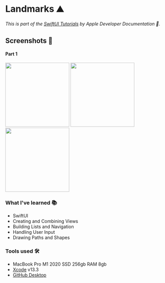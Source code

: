 # Landmarks ⛰
###### This is part of the [SwiftUI Tutorials](https://developer.apple.com/tutorials/swiftui) by Apple Developer Documentation .

## Screenshots 📲

#### Part 1
<img src="https://user-images.githubusercontent.com/74383412/166299966-657d399e-a9e2-48ed-8de9-3b3b03fc2bb6.png" width="200">          <img src="https://user-images.githubusercontent.com/74383412/166299986-af8d8000-e668-4b7e-ad6b-ffcfb9d9a2a3.png" width="200">          <img src="https://user-images.githubusercontent.com/74383412/166299989-3f74ad84-d600-4f10-bb7a-7e210025822d.png" width="200">

### What I've learned 📚
- SwiftUI
- Creating and Combining Views
- Building Lists and Navigation
- Handling User Input
- Drawing Paths and Shapes

### Tools used 🛠
- MacBook Pro M1 2020 SSD 256gb RAM 8gb
- [Xcode](https://apps.apple.com/br/app/xcode/id497799835?mt=12) v13.3
- [GitHub Desktop](https://desktop.github.com)
